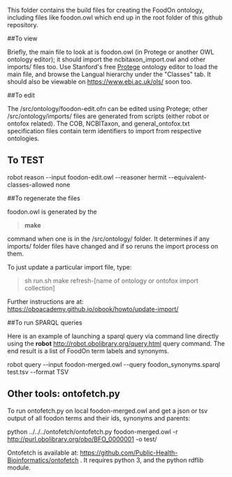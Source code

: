 This folder contains the build files for creating the FoodOn ontology, including files like foodon.owl which end up in the root folder of this github repository.

##To view

Briefly, the main file to look at is foodon.owl (in Protege or another OWL ontology editor); 
it should import the ncbitaxon_import.owl and other imports/ files too.  Use Stanford's free [Protege](http://protege.stanford.edu) ontology editor to load the main file, and browse the Langual hierarchy under the "Classes" tab.  It should also be viewable on https://www.ebi.ac.uk/ols/ soon too.

##To edit

The /src/ontology/foodon-edit.ofn can be edited using Protege; other /src/ontology/imports/ files are generated from scripts (either robot or ontofox related).  The COB, NCBITaxon, and general_ontofox.txt specification files contain term identifiers to import from respective ontologies.  

## To TEST

robot reason --input foodon-edit.owl --reasoner hermit --equivalent-classes-allowed none

##To regenerate the files

foodon.owl is generated by the 

> **make** 

command when one is in the /src/ontology/ folder.  It determines if any imports/ folder files have changed and if so reruns the import process on them.

To just update a particular import file, type:

> sh run.sh make refresh-[name of ontology or ontofox import collection]

Further instructions are at: https://oboacademy.github.io/obook/howto/update-import/

##To run SPARQL queries

Here is an example of launching a sparql query via command line directly using the **robot** http://robot.obolibrary.org/query.html query command. The end result is a list of FoodOn term labels and synonyms.

robot query --input foodon-merged.owl --query foodon_synonyms.sparql test.tsv --format TSV

## Other tools: ontofetch.py

To run ontofetch.py on local foodon-merged.owl and get a json or tsv output of all foodon terms and their ids, synonyms and parents:

python ../../../ontofetch/ontofetch.py foodon-merged.owl -r http://purl.obolibrary.org/obo/BFO_0000001 -o test/

Ontofetch is available at: https://github.com/Public-Health-Bioinformatics/ontofetch .  It requires python 3, and the python rdflib module.
